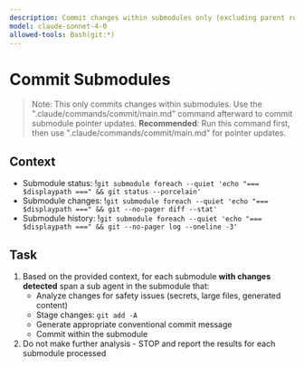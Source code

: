 ```yaml
---
description: Commit changes within submodules only (excluding parent repository)
model: claude-sonnet-4-0
allowed-tools: Bash(git:*)
---
```


# Commit Submodules

> Note: This only commits changes within submodules.
> Use the ".claude/commands/commit/main.md" command afterward to commit submodule pointer updates.
> **Recommended**: Run this command first, then use ".claude/commands/commit/main.md" for pointer updates.

## Context
- Submodule status: !`git submodule foreach --quiet 'echo "=== $displaypath ===" && git status --porcelain'`
- Submodule changes: !`git submodule foreach --quiet 'echo "=== $displaypath ===" && git --no-pager diff --stat'`
- Submodule history: !`git submodule foreach --quiet 'echo "=== $displaypath ===" && git --no-pager log --oneline -3'`

## Task
1. Based on the provided context, for each submodule **with changes detected** span a sub agent in the submodule that:
   - Analyze changes for safety issues (secrets, large files, generated content)
   - Stage changes: `git add -A`
   - Generate appropriate conventional commit message
   - Commit within the submodule
2. Do not make further analysis - STOP and report the results for each submodule processed
